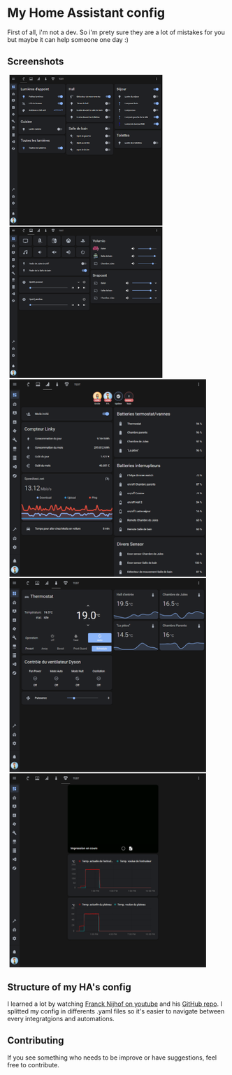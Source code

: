 # My Home Assistant config

First of all, i'm not a dev. So i'm prety sure they are a lot of mistakes for you but maybe it can help someone one day :)

## Screenshots

<div alt="centered image">
<img src="https://github.com/pasoad/home-assistant-config/blob/main/screenshots/2020-11-29%2022_08_45-Home%20Assistant.png" width="350" hspace="5">
<img src="https://github.com/pasoad/home-assistant-config/blob/main/screenshots/2020-11-29%2022_08_59-Home%20Assistant.png" width="350" hspace="5">
</div>

<div alt="centered image">
<img src="https://github.com/pasoad/home-assistant-config/blob/main/screenshots/2020-11-29%2022_09_14-Home%20Assistant.png" width="450" hspace="5">
<img src="https://github.com/pasoad/home-assistant-config/blob/main/screenshots/2020-11-29%2022_09_34-Home%20Assistant.png" width="450" hspace="5">
</div>

<div alt="centered image">
<img src="https://github.com/pasoad/home-assistant-config/blob/main/screenshots/2020-11-29%2022_09_53-Home%20Assistant.png" width="450" hspace="5">
</div>

## Structure of my HA's config

I learned a lot by watching [Franck Nijhof on youtube](https://www.youtube.com/user/Frenck) and his [GitHub repo](https://github.com/frenck/home-assistant-config). I splitted my config in differents .yaml files so it's easier to navigate between every integratgions and automations.

## Contributing

If you see something who needs to be improve or have suggestions, feel free to contribute.
